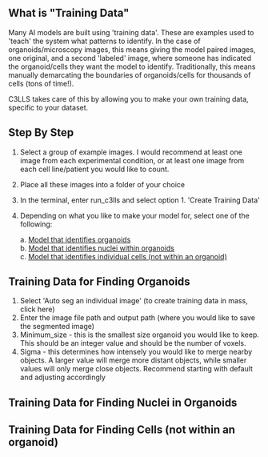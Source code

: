 ## What is "Training Data"

Many AI models are built using 'training data'. These are examples used to 'teach' the system what patterns to identify. In the case of organoids/microscopy images, this means giving the model paired images, one original, and a second 'labeled' image, where someone has indicated the organoid/cells they want the model to identify. Traditionally, this means manually demarcating the boundaries of organoids/cells for thousands of cells (tons of time!). 

C3LLS takes care of this by allowing you to make your own training data, specific to your dataset. 

## Step By Step

1. Select a group of example images. I would recommend at least one image from each experimental condition, or at least one image from each cell line/patient you would like to count.
2. Place all these images into a folder of your choice
3. In the terminal, enter run_c3lls and select option 1. 'Create Training Data'
4. Depending on what you like to make your model for, select one of the following:

	a. [Model that identifies organoids](#Training-Data-for-Finding-Organoids)  
	b. [Model that identifies nuclei within organoids](#Training-Data-for-Finding-Nuclei-in-Organoids)  
	c. [Model that identifies individual cells (not within an organoid)](#Training-Data-for-Finding-Cells (not within an organoid))

## Training Data for Finding Organoids

1. Select 'Auto seg an individual image' (to create training data in mass, click here)
2. Enter the image file path and output path (where you would like to save the segmented image)
3. Minimum_size - this is the smallest size organoid you would like to keep. This should be an integer value and should be the number of voxels.
4. Sigma - this determines how intensely you would like to merge nearby objects. A larger value will merge more distant objects, while smaller values will only merge close objects. Recommend starting with default and adjusting accordingly
   
## Training Data for Finding Nuclei in Organoids

## Training Data for Finding Cells (not within an organoid)
